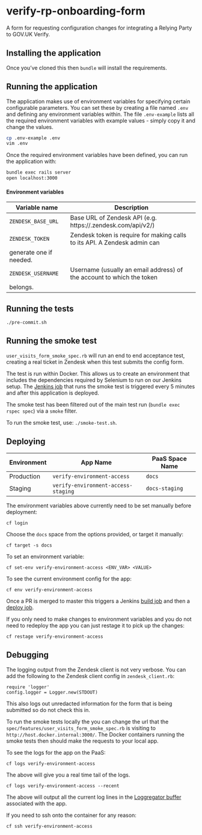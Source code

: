 # verify-rp-onboarding-form

A form for requesting configuration changes for integrating a Relying Party to GOV.UK Verify.

## Installing the application

Once you’ve cloned this then `bundle` will install the requirements.

## Running the application

The application makes use of environment variables for specifying certain configurable parameters.
You can set these by creating a file named `.env` and defining any environment variables within. 
The file `.env-example` lists all the required environment variables with example values - simply 
copy it and change the values.

```bash
cp .env-example .env
vim .env
```

Once the required environment variables have been defined, you can run the application with:

```bash
bundle exec rails server
open localhost:3000
```

#### Environment variables

| Variable name | Description |
| ------------- | ----------- |
| `ZENDESK_BASE_URL` | Base URL of Zendesk API (e.g. https://<your-org>.zendesk.com/api/v2/) |
| `ZENDESK_TOKEN` | Zendesk token is require for making calls to its API. A Zendesk admin can 
generate one if needed. |
| `ZENDESK_USERNAME` | Username (usually an email address) of the account to which the token 
belongs. |


## Running the tests

`./pre-commit.sh`

## Running the smoke test

`user_visits_form_smoke_spec.rb` will run an end to end acceptance test, creating a real ticket in Zendesk when this test submits the config form.

The test is run within Docker. This allows us to create an environment that includes the dependencies required by Selenium to run on our Jenkins setup. The [Jenkins job](https://build.ida.digital.cabinet-office.gov.uk/job/verify-rp-environment-config-form-smoke-test/) that runs the smoke test is triggered every 5 minutes and after this application is deployed.

The smoke test has been filtered out of the main test run (`bundle exec rspec spec`) via a `smoke` filter.

To run the smoke test, use: `./smoke-test.sh`.


## Deploying

| Environment | App Name | PaaS Space Name |
| ------------- | ----------- | ----------- |
| Production | `verify-environment-access` | `docs` |
| Staging | `verify-environment-access-staging` | `docs-staging` |


The environment variables above currently need to be set manually before deployment:

```
cf login
```

Choose the `docs` space from the options provided, or target it manually:

```
cf target -s docs
```

To set an environment variable:

```
cf set-env verify-environment-access <ENV_VAR> <VALUE>
```

To see the current environment config for the app:

```
cf env verify-environment-access
```

Once a PR is merged to master this triggers a Jenkins [build job](https://build.ida.digital.cabinet-office.gov.uk/job/verify-rp-environment-config-form-build/) and then a [deploy job](https://build.ida.digital.cabinet-office.gov.uk/job/verify-rp-environment-config-form-deploy/).

If you only need to make changes to environment variables and you do not need to redeploy the app you can just restage it to pick up the changes:

```
cf restage verify-environment-access
```


## Debugging

The logging output from the Zendesk client is not very verbose. You can add the following to the Zendesk client config in `zendesk_client.rb`:

```
require 'logger'
config.logger = Logger.new(STDOUT)
```

This also logs out unredacted information for the form that is being submitted so do not check this in.

To run the smoke tests locally the you can change the url that the `spec/features/user_visits_form_smoke_spec.rb` is visiting to `http://host.docker.internal:3000/`. The Docker containers running the smoke tests then should make the requests to your local app.

To see the logs for the app on the PaaS:

```
cf logs verify-environment-access
```

The above will give you a real time tail of the logs.

```
cf logs verify-environment-access --recent
```

The above will output all the current log lines in the [Loggregator buffer](https://docs.cloudfoundry.org/loggregator/architecture.html) associated with the app.

If you need to ssh onto the container for any reason:

```
cf ssh verify-environment-access
```
